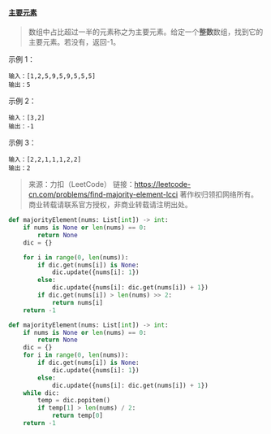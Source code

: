 #### [主要元素](https://leetcode-cn.com/problems/find-majority-element-lcci/)

> 数组中占比超过一半的元素称之为主要元素。给定一个**整数**数组，找到它的主要元素。若没有，返回-1。

示例 1：

```
输入：[1,2,5,9,5,9,5,5,5]
输出：5
```

示例 2：

```
输入：[3,2]
输出：-1
```

示例 3：

```
输入：[2,2,1,1,1,2,2]
输出：2
```

> 来源：力扣（LeetCode）
> 链接：https://leetcode-cn.com/problems/find-majority-element-lcci
> 著作权归领扣网络所有。商业转载请联系官方授权，非商业转载请注明出处。



```python
def majorityElement(nums: List[int]) -> int:
    if nums is None or len(nums) == 0:
        return None
    dic = {}

    for i in range(0, len(nums)):
        if dic.get(nums[i]) is None:
            dic.update({nums[i]: 1})
        else:
            dic.update({nums[i]: dic.get(nums[i]) + 1})
        if dic.get(nums[i]) > len(nums) >> 2:
            return nums[i]
    return -1
```

```python
def majorityElement(nums: List[int]) -> int:
    if nums is None or len(nums) == 0:
        return None
    dic = {}
    for i in range(0, len(nums)):
        if dic.get(nums[i]) is None:
            dic.update({nums[i]: 1})
        else:
            dic.update({nums[i]: dic.get(nums[i]) + 1})
    while dic:
        temp = dic.popitem()
        if temp[1] > len(nums) / 2:
            return temp[0]
    return -1
```



